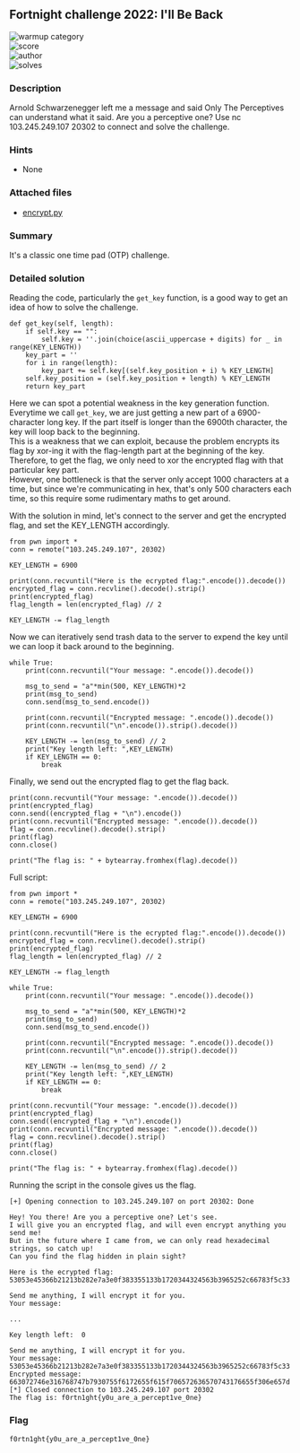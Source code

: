 ## Fortnight challenge 2022: I'll Be Back

![warmup category](https://img.shields.io/badge/Category-Cryptography-brightgreen.svg)  
![score](https://img.shields.io/badge/Score_after_CTF-200-blue.svg)  
![author](https://img.shields.io/badge/Author-SpookyFish%234588-blue.svg)  
![solves](https://img.shields.io/badge/Solves-16-lightgrey.svg)

### Description
Arnold Schwarzenegger left me a message and said Only The Perceptives can understand what it said. Are you a perceptive one?
Use nc 103.245.249.107 20302 to connect and solve the challenge.

### Hints
- None

### Attached files
- [encrypt.py](https://raw.githubusercontent.com/compsec-hcmus/hcmus-wu/main/write-up/Fortnight%20Challenge%202022/Cryptography/I'll%20Be%20Back/encrypt.py)

### Summary
It's a classic one time pad (OTP) challenge.

### Detailed solution
Reading the code, particularly the `get_key` function, is a good way to get an idea of how to solve the challenge.  
```
def get_key(self, length):
    if self.key == "":
        self.key = ''.join(choice(ascii_uppercase + digits) for _ in range(KEY_LENGTH))
    key_part = ''
    for i in range(length):
        key_part += self.key[(self.key_position + i) % KEY_LENGTH]
    self.key_position = (self.key_position + length) % KEY_LENGTH
    return key_part
```
Here we can spot a potential weakness in the key generation function. Everytime we call `get_key`, we are just getting a new part of a 6900-character long key. If the part itself is longer than the 6900th character, the key will loop back to the beginning.  
This is a weakness that we can exploit, because the problem encrypts its flag by xor-ing it with the flag-length part at the beginning of the key. Therefore, to get the flag, we only need to xor the encrypted flag with that particular key part.  
However, one bottleneck is that the server only accept 1000 characters at a time, but since we're communicating in hex, that's only 500 characters each time, so this require some rudimentary maths to get around.  

With the solution in mind, let's connect to the server and get the encrypted flag, and set the KEY_LENGTH accordingly.  
```
from pwn import *
conn = remote("103.245.249.107", 20302)

KEY_LENGTH = 6900

print(conn.recvuntil("Here is the ecrypted flag:".encode()).decode())
encrypted_flag = conn.recvline().decode().strip()
print(encrypted_flag)
flag_length = len(encrypted_flag) // 2

KEY_LENGTH -= flag_length
```

Now we can iteratively send trash data to the server to expend the key until we can loop it back around to the beginning.  
```
while True:
    print(conn.recvuntil("Your message: ".encode()).decode())
    
    msg_to_send = "a"*min(500, KEY_LENGTH)*2
    print(msg_to_send)
    conn.send(msg_to_send.encode())

    print(conn.recvuntil("Encrypted message: ".encode()).decode())
    print(conn.recvuntil("\n".encode()).strip().decode())

    KEY_LENGTH -= len(msg_to_send) // 2
    print("Key length left: ",KEY_LENGTH)
    if KEY_LENGTH == 0:
        break
```

Finally, we send out the encrypted flag to get the flag back.  
```
print(conn.recvuntil("Your message: ".encode()).decode())
print(encrypted_flag)
conn.send((encrypted_flag + "\n").encode())
print(conn.recvuntil("Encrypted message: ".encode()).decode())
flag = conn.recvline().decode().strip()
print(flag)
conn.close()

print("The flag is: " + bytearray.fromhex(flag).decode())
```

Full script:  
```
from pwn import *
conn = remote("103.245.249.107", 20302)

KEY_LENGTH = 6900

print(conn.recvuntil("Here is the ecrypted flag:".encode()).decode())
encrypted_flag = conn.recvline().decode().strip()
print(encrypted_flag)
flag_length = len(encrypted_flag) // 2

KEY_LENGTH -= flag_length

while True:
    print(conn.recvuntil("Your message: ".encode()).decode())
    
    msg_to_send = "a"*min(500, KEY_LENGTH)*2
    print(msg_to_send)
    conn.send(msg_to_send.encode())

    print(conn.recvuntil("Encrypted message: ".encode()).decode())
    print(conn.recvuntil("\n".encode()).strip().decode())

    KEY_LENGTH -= len(msg_to_send) // 2
    print("Key length left: ",KEY_LENGTH)
    if KEY_LENGTH == 0:
        break

print(conn.recvuntil("Your message: ".encode()).decode())
print(encrypted_flag)
conn.send((encrypted_flag + "\n").encode())
print(conn.recvuntil("Encrypted message: ".encode()).decode())
flag = conn.recvline().decode().strip()
print(flag)
conn.close()

print("The flag is: " + bytearray.fromhex(flag).decode())
```


Running the script in the console gives us the flag.  
```
[+] Opening connection to 103.245.249.107 on port 20302: Done  

Hey! You there! Are you a perceptive one? Let's see.  
I will give you an encrypted flag, and will even encrypt anything you send me!  
But in the future where I came from, we can only read hexadecimal strings, so catch up!  
Can you find the flag hidden in plain sight?  
  
Here is the ecrypted flag:  
53053e45366b21213b282e7a3e0f383355133b1720344324563b3965252c66783f5c33  
  
Send me anything, I will encrypt it for you.  
Your message:  
  
...  
  
Key length left:  0  
  
Send me anything, I will encrypt it for you.  
Your message:  
53053e45366b21213b282e7a3e0f383355133b1720344324563b3965252c66783f5c33  
Encrypted message:  
663072746e316768747b7930755f6172655f615f706572636570743176655f306e657d  
[*] Closed connection to 103.245.249.107 port 20302  
The flag is: f0rtn1ght{y0u_are_a_percept1ve_0ne}  
```

### Flag
```
f0rtn1ght{y0u_are_a_percept1ve_0ne}
```

